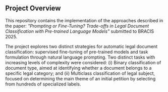 

## Project Overview
This repository contains the implementation of the approaches described in the paper: *"Prompting or Fine-Tuning? Trade-offs in Legal Document Classification with Pre-trained Language Models"* submitted to BRACIS 2025.

The project explores two distinct strategies for automatic legal document classification: supervised fine-tuning of pre-trained models and task formulation through natural language prompting.
Two distinct tasks with increasing levels of complexity were considered: (i) Binary classification of document type, aimed at identifying whether a document belongs to a specific legal category; and (ii) Multiclass classification of legal subject, focused on determining the main theme of an initial petition by selecting from hundreds of specialized labels.
